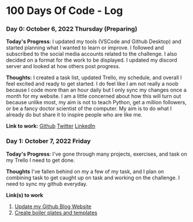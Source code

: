 # 100 Days Of Code - Log

### Day 0: October 6, 2022 Thursday (Preparing)
**Today's Progress**: I updated my tools (VSCode and Github Desktop) and started planning what I wanted to learn or improve.  I followed and subscribed to the social media accounts related to the challenge.  I also decided on a format for the work to be displayed. I updated my discord server and looked at how others post progress.   

**Thoughts:** I created a task list, updated Trello, my schedule, and overall I feel excited and ready to get started.  I do feel like I am not really a noob because I code more than an hour daily but I only sync my changes once a month for my website. I am a little concerned about how this will turn out because unlike most, my aim is not to teach Python, get a million followers, or be a fancy doctor scientist of the computer. My aim is to do what I already do but share it to inspire people who are like me.      

**Link to work:** [Github](https://github.com/keeyanajones)
[Twitter](https://twitter.com/keeyanajones)
[LinkedIn](https://www.linkedin.com/in/keeyana-jones-5a275514)

### Day 1: October 7, 2022 Friday

**Today's Progress**: I've gone through many projects, exercises, and task on my Trello I need to get done.

**Thoughts** I've fallen behind on my a few of my task, and I plan on combining task to get caught up on task and working on the challenge.  I need to sync my github everyday.

**Link(s) to work**
1. [Update my Github Blog Website](https://keeyanajones.github.io)
2. [Create boiler plates and templates](https://github.com/keeyanajones/100-days-of-code)